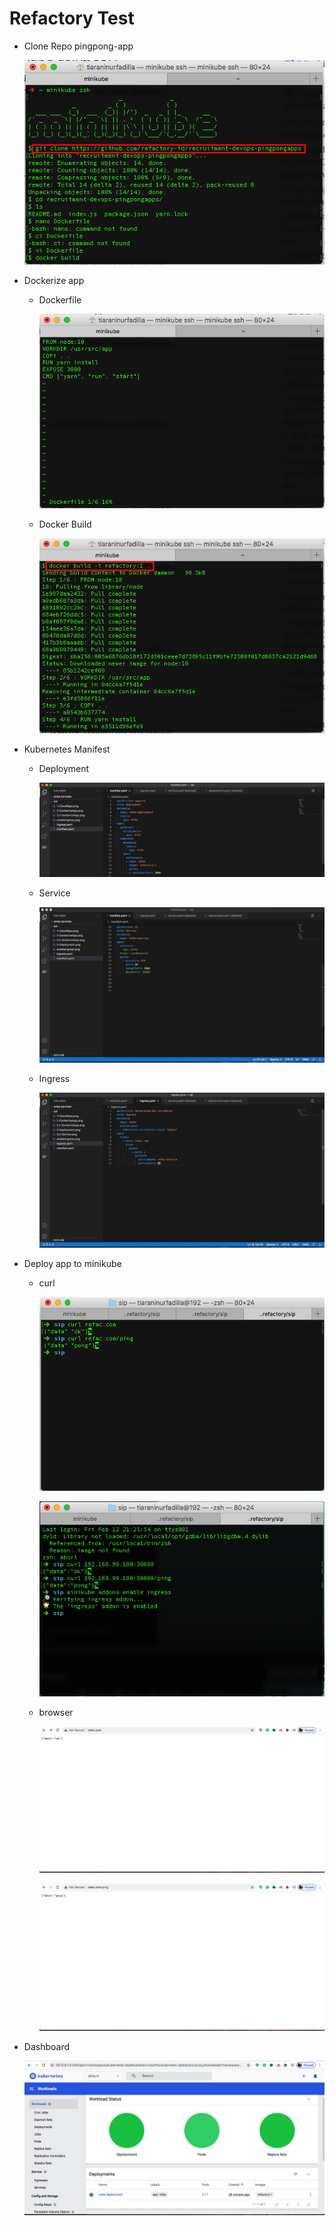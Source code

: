# Refactory Test

- Clone Repo pingpong-app

  ![Clone](https://github.com/gilbranfairuz/refactoryTest/blob/main/1-CloneRepo.png)

- Dockerize app
  - Dockerfile
    
    ![Dockerfile](https://github.com/gilbranfairuz/refactoryTest/blob/main/2-DockerizeApp.png)
  
  - Docker Build
  
    ![docker build](https://github.com/gilbranfairuz/refactoryTest/blob/main/2%2C1-DockerizeApp.png)

- Kubernetes Manifest
  - Deployment
  
    ![Deployment](https://github.com/gilbranfairuz/refactoryTest/blob/main/3-Deployment.png)

  - Service
  
    ![Service](https://github.com/gilbranfairuz/refactoryTest/blob/main/3%2C2-Service.png)

  - Ingress
  
    ![Ingress](https://github.com/gilbranfairuz/refactoryTest/blob/main/3%2C3-Ingress.png)

- Deploy app to minikube
  - curl
  
    ![curl](https://github.com/gilbranfairuz/refactoryTest/blob/main/4.png)
  
    ![curl](https://github.com/gilbranfairuz/refactoryTest/blob/main/enableIngress.png)
  
  - browser
  
    ![domain](https://github.com/gilbranfairuz/refactoryTest/blob/main/4%2C3.png)
  
    ![domain](https://github.com/gilbranfairuz/refactoryTest/blob/main/4%2C4.png)

- Dashboard
  
  ![dashboard](https://github.com/gilbranfairuz/refactoryTest/blob/main/5-MinikubeDashboard.png)

 